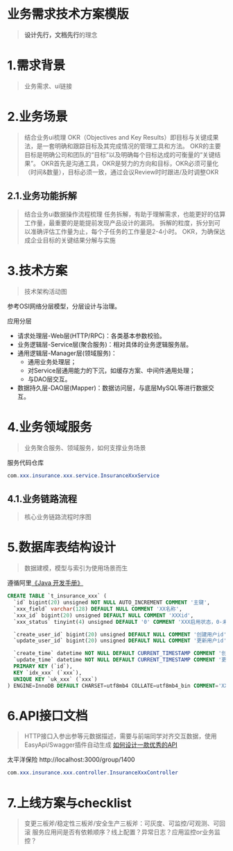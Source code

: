 

业务需求技术方案模版
======
> **设计先行，文档先行**的理念


# 1.需求背景
> 业务需求、ui链接


# 2.业务场景
> 结合业务ui梳理
> OKR（Objectives and Key Results）即目标与关键成果法，是一套明确和跟踪目标及其完成情况的管理工具和方法。
> OKR的主要目标是明确公司和团队的“目标”以及明确每个目标达成的可衡量的“关键结果”。
> OKR首先是沟通工具，OKR是努力的方向和目标，OKR必须可量化（时间&数量），目标必须一致，通过会议Review时时跟进/及时调整OKR

## 2.1.业务功能拆解
> 结合业务ui数据操作流程梳理
> 任务拆解，有助于理解需求，也能更好的估算工作量，最重要的是能提前发现产品设计的漏洞。
> 拆解的粒度，拆分到可以准确评估工作量为止，每个子任务的工作量是2-4小时。
> OKR，为确保达成企业目标的关键结果分解与实施


# 3.技术方案
> 技术架构活动图

参考OSI网络分层模型，分层设计与治理。

应用分层
* 请求处理层-Web层(HTTP/RPC)：各类基本参数校验。
* 业务逻辑层-Service层(聚合服务)：相对具体的业务逻辑服务层。
* 通用逻辑层-Manager层(领域服务)：
    - 通用业务处理层；
    - 对Service层通用能力的下沉，如缓存方案、中间件通用处理；
    - 与DAO层交互。
* 数据持久层-DAO层(Mapper)：数据访问层，与底层MySQL等进行数据交互。


# 4.业务领域服务
> 业务聚合服务、领域服务，如何支撑业务场景

服务代码仓库

```java
com.xxx.insurance.xxx.service.InsuranceXxxService
```

## 4.1.业务链路流程
> 核心业务链路流程时序图


# 5.数据库表结构设计
> 数据建模，模型与索引为使用场景而生

遵循阿里[《Java 开发手册》](https://github.com/alibaba/p3c)
```sql
CREATE TABLE `t_insurance_xxx` (
  `id` bigint(20) unsigned NOT NULL AUTO_INCREMENT COMMENT '主键',
  `xxx_field` varchar(128) DEFAULT NULL COMMENT 'XX名称',
  `xxx_id` bigint(20) unsigned DEFAULT NULL COMMENT 'XXXid',
  `xxx_status` tinyint(4) unsigned DEFAULT '0' COMMENT 'XXX启用状态，0-未启用，1-已启用',

  `create_user_id` bigint(20) unsigned DEFAULT NULL COMMENT '创建用户id',
  `update_user_id` bigint(20) unsigned DEFAULT NULL COMMENT '更新用户id',

  `create_time` datetime NOT NULL DEFAULT CURRENT_TIMESTAMP COMMENT '创建时间',
  `update_time` datetime NOT NULL DEFAULT CURRENT_TIMESTAMP COMMENT '更新时间',
  PRIMARY KEY (`id`),
  KEY `idx_xxx` (`xxx`),
  UNIQUE KEY `uk_xxx` (`xxx`)
) ENGINE=InnoDB DEFAULT CHARSET=utf8mb4 COLLATE=utf8mb4_bin COMMENT='XXX信息表';
```


# 6.API接口文档
> HTTP接口入参出参等元数据描述，需要与前端同学对齐交互数据，使用EasyApi/Swagger插件自动生成
> [如何设计一款优秀的API](https://github.com/bert82503/tech-study/blob/master/api-design/%E5%A6%82%E4%BD%95%E8%AE%BE%E8%AE%A1%E4%B8%80%E6%AC%BE%E4%BC%98%E7%A7%80%E7%9A%84API.md)

太平洋保险
http://localhost:3000/group/1400

```java
com.xxx.insurance.xxx.controller.InsuranceXxxController
```


# 7.上线方案与checklist
> 变更三板斧/稳定性三板斧/安全生产三板斧：可灰度、可监控/可观测、可回滚
> 服务应用间是否有依赖顺序？线上配置？异常日志？应用监控or业务监控？

